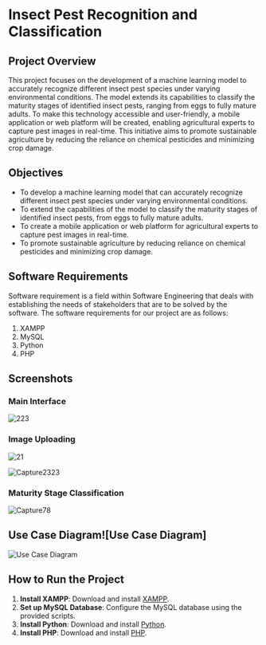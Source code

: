 # Insect Pest Recognition and Classification

## Project Overview
This project focuses on the development of a machine learning model to accurately recognize different insect pest species under varying environmental conditions. The model extends its capabilities to classify the maturity stages of identified insect pests, ranging from eggs to fully mature adults. To make this technology accessible and user-friendly, a mobile application or web platform will be created, enabling agricultural experts to capture pest images in real-time. This initiative aims to promote sustainable agriculture by reducing the reliance on chemical pesticides and minimizing crop damage.

## Objectives
- To develop a machine learning model that can accurately recognize different insect pest species under varying environmental conditions.
- To extend the capabilities of the model to classify the maturity stages of identified insect pests, from eggs to fully mature adults.
- To create a mobile application or web platform for agricultural experts to capture pest images in real-time.
- To promote sustainable agriculture by reducing reliance on chemical pesticides and minimizing crop damage.

## Software Requirements
Software requirement is a field within Software Engineering that deals with establishing the needs of stakeholders that are to be solved by the software. The software requirements for our project are as follows:
1. XAMPP
2. MySQL
3. Python
4. PHP

## Screenshots

### Main Interface

![223](https://github.com/akshau12a/insect_detection/assets/92288367/777ae3b3-f18c-40ec-9584-dd60095f80dd)



### Image Uploading

![21](https://github.com/akshau12a/insect_detection/assets/92288367/e59b84ca-9a42-43e3-a3ae-9053015f05a4)

![Capture2323](https://github.com/akshau12a/insect_detection/assets/92288367/bd9ab785-1385-48fa-bb40-cb4a6b6e2cc6)


### Maturity Stage Classification

![Capture78](https://github.com/akshau12a/insect_detection/assets/92288367/2c95858b-ebc7-4d96-a571-bf244475dd29)


## Use Case Diagram![Use Case Diagram]

![Use Case Diagram](https://github.com/akshau12a/insect_detection/assets/92288367/a9211079-6b9b-42ad-9d2b-6bbd924a4c03)



## How to Run the Project
1. **Install XAMPP**: Download and install [XAMPP](https://www.apachefriends.org/index.html).
2. **Set up MySQL Database**: Configure the MySQL database using the provided scripts.
3. **Install Python**: Download and install [Python](https://www.python.org/downloads/).
4. **Install PHP**: Download and install [PHP](https://www.php.net/downloads.php).

